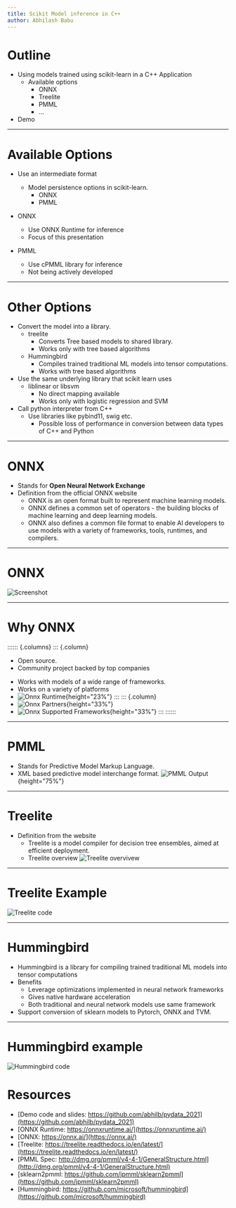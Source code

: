 ```yaml
---
title: Scikit Model inference in C++
author: Abhilash Babu
---
```


# Outline

* Using models trained using scikit-learn in a C++ Application
  * Available options
    * ONNX
    * Treelite
    * PMML 
    * ...
* Demo

---

# Available Options

* Use an intermediate format
  * Model persistence options in scikit-learn.
    * ONNX
    * PMML
  
* ONNX
  * Use ONNX Runtime for inference
  * Focus of this presentation
* PMML 
  * Use cPMML library for inference
  * Not being actively developed

---

# Other Options
* Convert the model into a library.
  * treelite
    * Converts Tree based models to shared library.
    * Works only with tree based algorithms
  * Hummingbird
    * Compiles trained traditional ML models into tensor computations.
    * Works with tree based algorithms
* Use the same underlying library that scikit learn uses
  * liblinear or libsvm
    * No direct mapping available
    * Works only with logistic regression and SVM   
* Call python interpreter from C++
  * Use libraries like pybind11, swig etc. 
    * Possible loss of performance in conversion between data types of C++ and Python
  
---

# ONNX
* Stands for **Open Neural Network Exchange**
* Definition from the official ONNX website
  * ONNX is an open format built to represent machine learning models.
  * ONNX defines a common set of operators - the building blocks of machine learning and deep learning models.
  * ONNX also defines a common file format to enable AI developers to use models with a variety of frameworks, tools, runtimes, and compilers.

---

# ONNX
![Screenshot](../src/assets/onnx_code.png)

---

# Why ONNX
:::::: {.columns}
::: {.column}
* Open source. 
* Community project backed by top companies<p>
* Works with models of a wide range of frameworks.
* Works on a variety of platforms
* ![Onnx Runtime](../src/assets/onnx_runtime.png){height="23%"}
:::
::: {.column}
* ![Onnx Partners](../src/assets/onnx_partners.png){height="33%"}  
* ![Onnx Supported Frameworks](../src/assets/onnx_fw.png){height="33%"}
:::
::::::    
    
---

# PMML
* Stands for Predictive Model Markup Language.
* XML based predictive model interchange format. 
![PMML Output](../src/assets/pmml_output.png){height="75%"}
---

# Treelite
* Definition from the website
  * Treelite is a model compiler for decision tree ensembles, aimed at efficient deployment.
  * Treelite overview
    ![Treelite overvivew](../src/assets/treelite_internals.png)

---

# Treelite Example
![Treelite code](../src/assets/treelite_code.png)

---


# Hummingbird
* Hummingbird is a library for compiling trained traditional ML models into tensor computations
* Benefits
  * Leverage optimizations implemented in neural network frameworks
  * Gives native hardware acceleration
  * Both traditional and neural network models use same framework
* Support conversion of sklearn models to Pytorch, ONNX and TVM.


---


# Hummingbird example
![Hummingbird code](../src/assets/humming_bird.png)

# Resources
* [Demo code and slides: https://github.com/abhilb/pydata_2021](https://github.com/abhilb/pydata_2021)
* [ONNX Runtime: https://onnxruntime.ai/](https://onnxruntime.ai/)
* [ONNX: https://onnx.ai/](https://onnx.ai/)
* [Treelite: https://treelite.readthedocs.io/en/latest/](https://treelite.readthedocs.io/en/latest/)
* [PMML Spec: http://dmg.org/pmml/v4-4-1/GeneralStructure.html](http://dmg.org/pmml/v4-4-1/GeneralStructure.html)
* [sklearn2pmml: https://github.com/jpmml/sklearn2pmml](https://github.com/jpmml/sklearn2pmml)
* [Hummingbird: https://github.com/microsoft/hummingbird](https://github.com/microsoft/hummingbird)